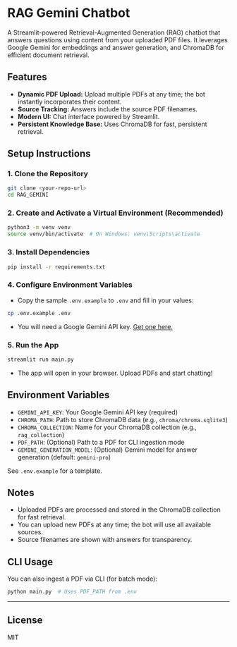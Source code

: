# RAG Gemini Chatbot

A Streamlit-powered Retrieval-Augmented Generation (RAG) chatbot that answers questions using content from your uploaded PDF files. It leverages Google Gemini for embeddings and answer generation, and ChromaDB for efficient document retrieval.

## Features
- **Dynamic PDF Upload:** Upload multiple PDFs at any time; the bot instantly incorporates their content.
- **Source Tracking:** Answers include the source PDF filenames.
- **Modern UI:** Chat interface powered by Streamlit.
- **Persistent Knowledge Base:** Uses ChromaDB for fast, persistent retrieval.

## Setup Instructions

### 1. Clone the Repository
```bash
git clone <your-repo-url>
cd RAG_GEMINI
```

### 2. Create and Activate a Virtual Environment (Recommended)
```bash
python3 -m venv venv
source venv/bin/activate  # On Windows: venv\Scripts\activate
```

### 3. Install Dependencies
```bash
pip install -r requirements.txt
```

### 4. Configure Environment Variables
- Copy the sample `.env.example` to `.env` and fill in your values:
```bash
cp .env.example .env
```
- You will need a Google Gemini API key. [Get one here.](https://aistudio.google.com/app/apikey)

### 5. Run the App
```bash
streamlit run main.py
```
- The app will open in your browser. Upload PDFs and start chatting!

## Environment Variables
- `GEMINI_API_KEY`: Your Google Gemini API key (required)
- `CHROMA_PATH`: Path to store ChromaDB data (e.g., `chroma/chroma.sqlite3`)
- `CHROMA_COLLECTION`: Name for your ChromaDB collection (e.g., `rag_collection`)
- `PDF_PATH`: (Optional) Path to a PDF for CLI ingestion mode
- `GEMINI_GENERATION_MODEL`: (Optional) Gemini model for answer generation (default: `gemini-pro`)

See `.env.example` for a template.

## Notes
- Uploaded PDFs are processed and stored in the ChromaDB collection for fast retrieval.
- You can upload new PDFs at any time; the bot will use all available sources.
- Source filenames are shown with answers for transparency.

## CLI Usage
You can also ingest a PDF via CLI (for batch mode):
```bash
python main.py  # Uses PDF_PATH from .env
```

---

## License
MIT 